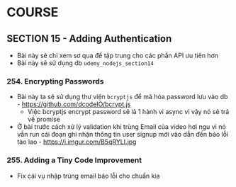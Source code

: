 # COURSE

## SECTION 15 - Adding Authentication

- Bài này sẽ chỉ xem sơ qua để tập trung cho các phần API ưu tiên hơn
- Bài này sẽ sử dụng db `udemy_nodejs_section14` 

### 254. Encrypting Passwords

- Bài này ta sẽ sử dụng thư viện `bcryptjs` để mã hóa password lưu vào db - https://github.com/dcodeIO/bcrypt.js 
  - Việc bcryptjs encrypt password sẽ là 1 hành vi async vì vậy nó sẽ trả về promise
- Ở bài trước cách xử lý validation khi trùng Email của video hơi ngu vì nó vẫn run cái đoạn ghi nhận thông tin user signup mới vào dẫn đến báo lỗi tào lao - https://i.imgur.com/B5qRYLI.jpg

### 255. Adding a Tiny Code Improvement

- Fix cái vụ nhập trùng email báo lỗi cho chuẩn kia